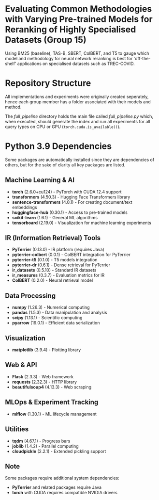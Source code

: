 # Evaluating Common Methodologies with Varying Pre-trained Models for Reranking of Highly Specialised Datasets (Group 15)
Using BM25 (baseline), TAS-B, SBERT, ColBERT, and T5 to gauge which model and methodology for neural network reranking is best for 'off-the-shelf' applications on specialised datasets such as TREC-COVID.


# Repository Structure
All implementations and experiments were originally created seperately, hence each group member has a folder associated with their models and method.

The *full_pipeline* directory holds the main file called *full_pipeline.py* which, when executed, should generate the index and run all experiments for all query types on CPU or GPU (```torch.cuda.is_available()```). 


# Python 3.9 Dependencies
Some packages are automatically installed since they are dependencies of others, but for the sake of clarity all key packages are listed.

## Machine Learning & AI
- **torch** (2.6.0+cu124) - PyTorch with CUDA 12.4 support
- **transformers** (4.50.3) - Hugging Face Transformers library
- **sentence-transformers** (4.0.1) - For creating document/text embeddings
- **huggingface-hub** (0.30.1) - Access to pre-trained models
- **scikit-learn** (1.6.1) - General ML algorithms
- **tensorboard** (2.19.0) - Visualization for machine learning experiments

## IR (Information Retrieval) Tools
- **PyTerrier** (0.13.0) - IR platform (requires Java)
- **pyterrier-colbert** (0.0.1) - ColBERT integration for PyTerrier
- **pyterrier-t5** (0.1.0) - T5 models integration
- **pyterrier-dr** (0.6.1) - Dense retrieval for PyTerrier
- **ir_datasets** (0.5.10) - Standard IR datasets
- **ir_measures** (0.3.7) - Evaluation metrics for IR
- **ColBERT** (0.2.0) - Neural retrieval model

## Data Processing
- **numpy** (1.26.3) - Numerical computing
- **pandas** (1.5.3) - Data manipulation and analysis
- **scipy** (1.13.1) - Scientific computing
- **pyarrow** (19.0.1) - Efficient data serialization

## Visualization
- **matplotlib** (3.9.4) - Plotting library

## Web & API
- **Flask** (2.3.3) - Web framework
- **requests** (2.32.3) - HTTP library
- **beautifulsoup4** (4.13.3) - Web scraping

## MLOps & Experiment Tracking
- **mlflow** (1.30.1) - ML lifecycle management

## Utilities
- **tqdm** (4.67.1) - Progress bars
- **joblib** (1.4.2) - Parallel computing
- **cloudpickle** (2.2.1) - Extended pickling support

## Note
Some packages require additional system dependencies:
- **PyTerrier** and related packages require Java
- **torch** with CUDA requires compatible NVIDIA drivers

